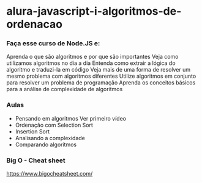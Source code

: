 # alura-javascript-i-algoritmos-de-ordenacao

### Faça esse curso de Node.JS e:
Aprenda o que são algoritmos e por que são importantes
Veja como utilizamos algoritmos no dia a dia
Entenda como extrair a lógica do algoritmo e traduzi-la em código
Veja mais de uma forma de resolver um mesmo problema com algoritmos diferentes
Utilize algoritmos em conjunto para resolver um problema de programação
Aprenda os conceitos básicos para a análise de complexidade de algoritmos

### Aulas
- Pensando em algoritmos Ver primeiro vídeo
- Ordenação com Selection Sort
- Insertion Sort
- Analisando a complexidade
- Comparando algoritmos


### Big O - Cheat sheet
https://www.bigocheatsheet.com/

